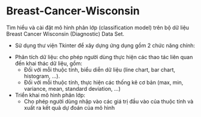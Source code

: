 # Breast-Cancer-Wisconsin
Tìm hiểu và cài đặt mô hình phân lớp (classification model) trên bộ dữ liệu Breast Cancer Wisconsin (Diagnostic) Data Set. 
* Sử dụng thư viện Tkinter để xây dựng ứng dụng gồm 2 chức năng chính:
- Phân tích dữ liệu: cho phép người dùng thực hiện các thao tác liên quan đến khai thác dữ liệu, gồm:
  + Đối với mỗi thuộc tính, biểu diễn dữ liệu (line chart, bar chart, histogram, …).
  + Đối với mỗi thuộc tính, thực hiện các thống kê cơ bản (max, min, variance, mean, standard deviation, …)
- Triển khai mô hình phân lớp:
  + Cho phép người dùng nhập vào các giá trị đầu vào của thuộc tính và xuất ra kết quả dự đoán của mô hình
